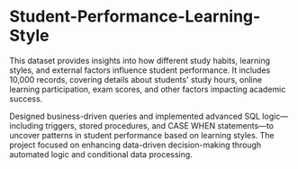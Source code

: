 # Student-Performance-Learning-Style
This dataset provides insights into how different study habits, learning styles, and external factors influence student performance. It includes 10,000 records, covering details about students' study hours, online learning participation, exam scores, and other factors impacting academic success.

 Designed business-driven queries and implemented advanced SQL logic—including triggers, stored procedures, and CASE WHEN statements—to uncover patterns in student performance based on learning styles. The project focused on enhancing data-driven decision-making through automated logic and conditional data processing.
